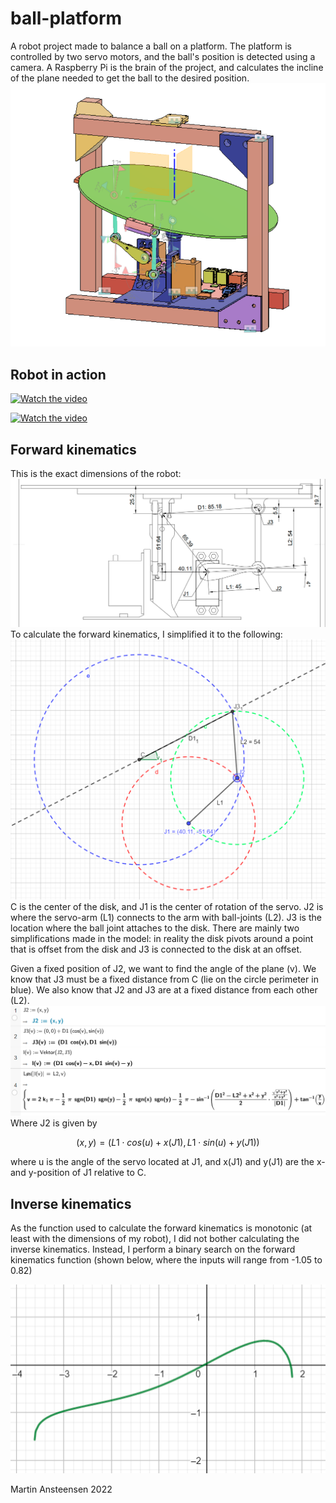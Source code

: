 # ball-platform
A robot project made to balance a ball on a platform. The platform is controlled by two servo motors, and the ball's position is detected using a camera. A Raspberry Pi is the brain of the project, and calculates the incline of the plane needed to get the ball to the desired position. 
![cad_model](images/cad_model.PNG)

## Robot in action
[![Watch the video](https://img.youtube.com/vi/sYU_3XsPKic/0.jpg)](https://www.youtube.com/watch?v=sYU_3XsPKic)

[![Watch the video](https://img.youtube.com/vi/nO7r-7b6NJc/0.jpg)](https://www.youtube.com/watch?v=nO7r-7b6NJc)

## Forward kinematics
This is the exact dimensions of the robot:
![technical_drawing](images/technical_drawing.png)
To calculate the forward kinematics, I simplified it to the following:
![kinematics_simplified_model](images/kinematics_simplified_model.PNG)
C is the center of the disk, and J1 is the center of rotation of the servo. J2 is where the servo-arm (L1) connects to the arm with ball-joints (L2). J3 is the location where the ball joint attaches to the disk. There are mainly two simplifications made in the model: in reality the disk pivots around a point that is offset from the disk and J3 is connected to the disk at an offset.

Given a fixed position of J2, we want to find the angle of the plane (v). We know that J3 must be a fixed distance from C (lie on the circle perimeter in blue). We also know that J2 and J3 are at a fixed distance from each other (L2).
![kinematics_calculation](images/kinematics_calculation.PNG)
Where J2 is given by 
```math
 (x, y) = (L1\cdot cos(u) + x(J1), L1\cdot sin(u) + y(J1))
```
where u is the angle of the servo located at J1, and x(J1) and y(J1) are the x- and y-position of J1 relative to C.

## Inverse kinematics
As the function used to calculate the forward kinematics is monotonic (at least with the dimensions of my robot), I did not bother calculating the inverse kinematics. Instead, I perform a binary search on the forward kinematics function (shown below, where the inputs will range from -1.05 to 0.82)

![forward_kinematics_graph](images/forward_kinematics_graph.PNG)

Martin Ansteensen 2022
